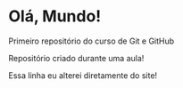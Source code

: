 # Olá, Mundo!
 Primeiro repositório do curso de Git e GitHub
 
 Repositório criado durante uma aula!
 
 Essa linha eu alterei diretamente do site!
 
